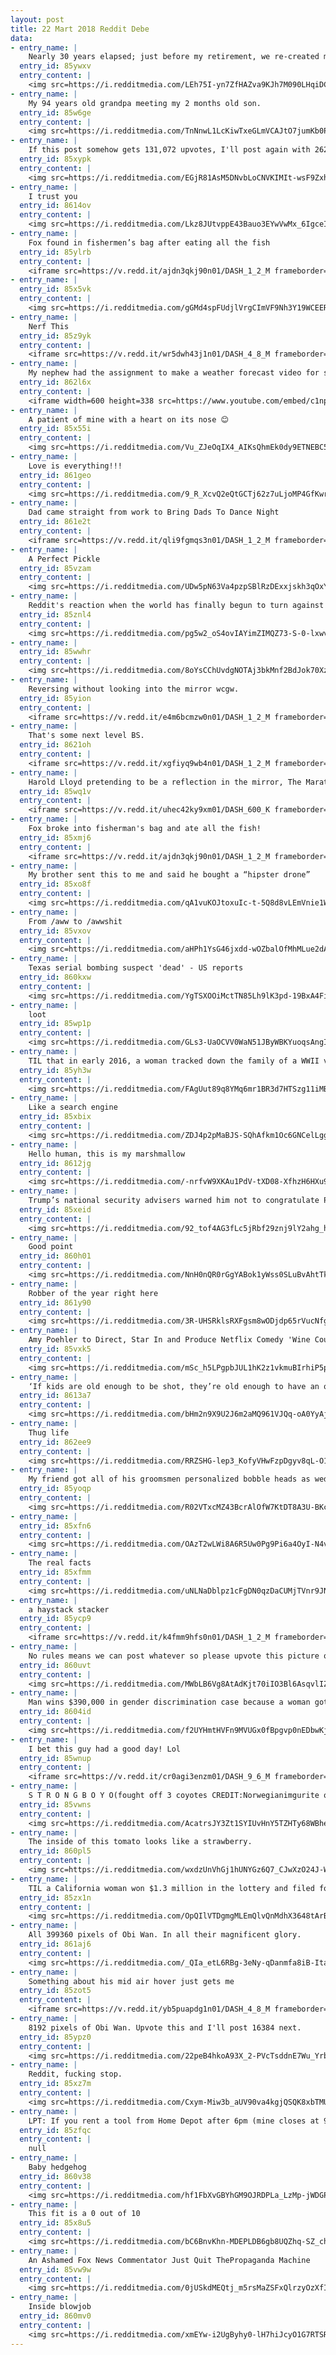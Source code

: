 ```yaml
---
layout: post
title: 22 Mart 2018 Reddit Debe
data:
- entry_name: |
    Nearly 30 years elapsed; just before my retirement, we re-created my favorite photo of my oldest son & I...
  entry_id: 85ywxv
  entry_content: |
    <img src=https://i.redditmedia.com/LEh75I-yn7ZfHAZva9KJh7M090LHqiDC4ZalUFlDKtA.jpg?fm=jpg&s=19aa78fdbb0b0e32782557f69b10073a frameborder=0>
- entry_name: |
    My 94 years old grandpa meeting my 2 months old son.
  entry_id: 85w6ge
  entry_content: |
    <img src=https://i.redditmedia.com/TnNnwL1LcKiwTxeGLmVCAJtO7jumKb0PE3tGZM8PdEM.jpg?fm=jpg&s=6a6f5b61e648e5bbe31a4d2bb85f294d frameborder=0>
- entry_name: |
    If this post somehow gets 131,072 upvotes, I'll post again with 262,144 Ewans
  entry_id: 85xypk
  entry_content: |
    <img src=https://i.redditmedia.com/EGjR81AsM5DNvbLoCNVKIMIt-wsF9ZxhuTOMa_gNQLk.jpg?fm=jpg&s=01117c2a51004f5612bd3d69357bb458 frameborder=0>
- entry_name: |
    I trust you
  entry_id: 8614ov
  entry_content: |
    <img src=https://i.redditmedia.com/Lkz8JUtvppE43Bauo3EYwVwMx_6IgceIjkgAFXUy2tw.jpg?fm=jpg&s=d9d555022e7cf0c15fc0bf40813d8ff7 frameborder=0>
- entry_name: |
    Fox found in fishermen’s bag after eating all the fish
  entry_id: 85ylrb
  entry_content: |
    <iframe src=https://v.redd.it/ajdn3qkj90n01/DASH_1_2_M frameborder=0></iframe>
- entry_name: |
  entry_id: 85x5vk
  entry_content: |
    <img src=https://i.redditmedia.com/gGMd4spFUdjlVrgCImVF9Nh3Y19WCEERmp89HQW5AbI.jpg?fm=jpg&s=251c81842ca8bb692276cd0f5dbebc2b frameborder=0>
- entry_name: |
    Nerf This
  entry_id: 85z9yk
  entry_content: |
    <iframe src=https://v.redd.it/wr5dwh43j1n01/DASH_4_8_M frameborder=0></iframe>
- entry_name: |
    My nephew had the assignment to make a weather forecast video for school. Fortunately for him, his dad works in video production.
  entry_id: 862l6x
  entry_content: |
    <iframe width=600 height=338 src=https://www.youtube.com/embed/c1npkEoEtos?feature=oembed&enablejsapi=1&enablejsapi=1&enablejsapi=1 frameborder=0 allow=autoplay; encrypted-media allowfullscreen></iframe>
- entry_name: |
    A patient of mine with a heart on its nose 😊
  entry_id: 85x55i
  entry_content: |
    <img src=https://i.redditmedia.com/Vu_ZJeOqIX4_AIKsQhmEk0dy9ETNEBC50vQkbo818E4.jpg?fm=jpg&s=0b9a499153ed785e2e7ac50338e1c12a frameborder=0>
- entry_name: |
    Love is everything!!!
  entry_id: 861geo
  entry_content: |
    <img src=https://i.redditmedia.com/9_R_XcvQ2eQtGCTj62z7uLjoMP4GfKwr07wqgo3pq5E.jpg?fm=jpg&s=c40e76cf6017aed0d37ae68888113aa9 frameborder=0>
- entry_name: |
    Dad came straight from work to Bring Dads To Dance Night
  entry_id: 861e2t
  entry_content: |
    <iframe src=https://v.redd.it/qli9fgmqs3n01/DASH_1_2_M frameborder=0></iframe>
- entry_name: |
    A Perfect Pickle
  entry_id: 85vzam
  entry_content: |
    <img src=https://i.redditmedia.com/UDw5pN63Va4pzpSBlRzDExxjskh3qOxYuBMaTHPADl0.jpg?fm=jpg&s=71c85a73c726fd9eda706c83737fd29b frameborder=0>
- entry_name: |
    Reddit's reaction when the world has finally begun to turn against Facebook
  entry_id: 85znl4
  entry_content: |
    <img src=https://i.redditmedia.com/pg5w2_oS4ovIAYimZIMQZ73-S-0-lxwvACnZGyuBh2Q.gif?fm=jpg&s=d8344741a58f8e78e6cc6f66fa815c62 frameborder=0>
- entry_name: |
  entry_id: 85wwhr
  entry_content: |
    <img src=https://i.redditmedia.com/8oYsCChUvdgNOTAj3bkMnf2BdJok70XzZ8DuJMI6JsM.jpg?fm=jpg&s=4bd85ec1c94594142272109e7fd9f2c6 frameborder=0>
- entry_name: |
    Reversing without looking into the mirror wcgw.
  entry_id: 85yion
  entry_content: |
    <iframe src=https://v.redd.it/e4m6bcmzw0n01/DASH_1_2_M frameborder=0></iframe>
- entry_name: |
    That's some next level BS.
  entry_id: 8621oh
  entry_content: |
    <iframe src=https://v.redd.it/xgfiyq9wb4n01/DASH_1_2_M frameborder=0></iframe>
- entry_name: |
    Harold Lloyd pretending to be a reflection in the mirror, The Marathon 1919.
  entry_id: 85wq1v
  entry_content: |
    <iframe src=https://v.redd.it/uhec42ky9xm01/DASH_600_K frameborder=0></iframe>
- entry_name: |
    Fox broke into fisherman's bag and ate all the fish!
  entry_id: 85xmj6
  entry_content: |
    <iframe src=https://v.redd.it/ajdn3qkj90n01/DASH_1_2_M frameborder=0></iframe>
- entry_name: |
    My brother sent this to me and said he bought a “hipster drone”
  entry_id: 85xo8f
  entry_content: |
    <img src=https://i.redditmedia.com/qA1vuKOJtoxuIc-t-5Q8d8vLEmVnie1WUqjocWDd3io.jpg?fm=jpg&s=8c7bf9af2cf9aee7a31adad4be06a5c0 frameborder=0>
- entry_name: |
    From /aww to /awwshit
  entry_id: 85vxov
  entry_content: |
    <img src=https://i.redditmedia.com/aHPh1YsG46jxdd-wOZbalOfMhMLue2dAE3kIzp5P80w.jpg?fm=jpg&s=9e5506965ba3b80b90ee905ddbe4122a frameborder=0>
- entry_name: |
    Texas serial bombing suspect 'dead' - US reports
  entry_id: 860kxw
  entry_content: |
    <img src=https://i.redditmedia.com/YgTSXOOiMctTN85Lh9lK3pd-19BxA4Fi3rway9XxoLQ.jpg?fm=jpg&s=c4eae28d46e46043403459e27f15de89 frameborder=0>
- entry_name: |
    loot
  entry_id: 85wp1p
  entry_content: |
    <img src=https://i.redditmedia.com/GLs3-UaOCVV0WaN51JByWBKYuoqsAngI5ezvdWmO2Bw.jpg?fm=jpg&s=9bdba9e9722d228c7760f75eed79733f frameborder=0>
- entry_name: |
    TIL that in early 2016, a woman tracked down the family of a WWII veteran whose Purple Heart she bought at an Arizona Goodwill store for $4.99
  entry_id: 85yh3w
  entry_content: |
    <img src=https://i.redditmedia.com/FAgUut89q8YMq6mr1BR3d7HTSzg11iMBaukIUEI0I4A.jpg?fm=jpg&s=0bee3244836a324dc29684c2c04444ca frameborder=0>
- entry_name: |
    Like a search engine
  entry_id: 85xbix
  entry_content: |
    <img src=https://i.redditmedia.com/ZDJ4p2pMaBJS-SQhAfkm1Oc6GNCelLgg-Ky_jzTjqBY.jpg?fm=jpg&s=79754bf493803dd589b571a19cdbd6c5 frameborder=0>
- entry_name: |
    Hello human, this is my marshmallow
  entry_id: 8612jg
  entry_content: |
    <img src=https://i.redditmedia.com/-nrfvW9XKAu1PdV-tXD08-XfhzH6HXu9CwuSbVYV0E8.jpg?fm=jpg&s=e554b419cbbd9ed1131676484e7c83da frameborder=0>
- entry_name: |
    Trump’s national security advisers warned him not to congratulate Putin. He did it anyway.
  entry_id: 85xeid
  entry_content: |
    <img src=https://i.redditmedia.com/92_tof4AG3fLc5jRbf29znj9lY2ahg_hmZRkZBuMUcc.jpg?fm=jpg&s=2e67a7a9ef548fb72ac7a1cdc0e9f58a frameborder=0>
- entry_name: |
    Good point
  entry_id: 860h01
  entry_content: |
    <img src=https://i.redditmedia.com/NnH0nQR0rGgYABok1yWss0SLuBvAhtTkxemN3GNspWE.jpg?fm=jpg&s=42723d76f2917883fc4c9d2070b8732c frameborder=0>
- entry_name: |
    Robber of the year right here
  entry_id: 861y90
  entry_content: |
    <img src=https://i.redditmedia.com/3R-UHSRklsRXFgsm8wODjdp65rVucNfgyuK0Q_oP8v8.png?fm=jpg&s=480ac091292c563a09ab3bae358f1413 frameborder=0>
- entry_name: |
    Amy Poehler to Direct, Star In and Produce Netflix Comedy 'Wine Country', co-starring Rachel Dratch, Ana Gasteyer, Tina Fey and Maya Rudolph
  entry_id: 85vxk5
  entry_content: |
    <img src=https://i.redditmedia.com/mSc_h5LPgpbJUL1hK2z1vkmuBIrhiP5pTJ8Syj58kuc.jpg?fm=jpg&s=219c968e8f2758f9e9b1b997e581a1e2 frameborder=0>
- entry_name: |
    ‘If kids are old enough to be shot, they’re old enough to have an opinion about being shot’
  entry_id: 8613a7
  entry_content: |
    <img src=https://i.redditmedia.com/bHm2n9X9U2J6m2aMQ961VJQq-oA0YyAjxxRaJ-vB-AQ.jpg?fm=jpg&s=d57bffa02d9851fe9e2fca2675e5acf8 frameborder=0>
- entry_name: |
    Thug life
  entry_id: 862ee9
  entry_content: |
    <img src=https://i.redditmedia.com/RRZSHG-lep3_KofyVHwFzpDgyv8qL-O1-m9w7IjEDNY.jpg?fm=jpg&s=37dd2b65d4db8d3d00df5ae28627165b frameborder=0>
- entry_name: |
    My friend got all of his groomsmen personalized bobble heads as wedding gifts.
  entry_id: 85yoqp
  entry_content: |
    <img src=https://i.redditmedia.com/R02VTxcMZ43BcrAlOfW7KtDT8A3U-BKchh0h7zbQtE8.jpg?fm=jpg&s=6406a15ee9be742d726c9ecc76de6cdf frameborder=0>
- entry_name: |
  entry_id: 85xfn6
  entry_content: |
    <img src=https://i.redditmedia.com/OAzT2wLWi8A6R5Uw0Pg9Pi6a4OyI-N4v2PZenEKMcto.jpg?fm=jpg&s=78f738bf913c6aa779d0caf2d8e11f75 frameborder=0>
- entry_name: |
    The real facts
  entry_id: 85xfmm
  entry_content: |
    <img src=https://i.redditmedia.com/uNLNaDblpz1cFgDN0qzDaCUMjTVnr9JNf2AzURXBuIA.jpg?fm=jpg&s=88d7fa9959eca341b096007ae56cb459 frameborder=0>
- entry_name: |
    a haystack stacker
  entry_id: 85ycp9
  entry_content: |
    <iframe src=https://v.redd.it/k4fmm9hfs0n01/DASH_1_2_M frameborder=0></iframe>
- entry_name: |
    No rules means we can post whatever so please upvote this picture of my friend so he gets confused when he's browsing the sub tomorrow
  entry_id: 860uvt
  entry_content: |
    <img src=https://i.redditmedia.com/MWbLB6Vg8AtAdKjt70iIO3Bl6AsqvlIZev6oddlqwdo.jpg?fm=jpg&s=eccddb551c1fa4c13c21a61b1a931571 frameborder=0>
- entry_name: |
    Man wins $390,000 in gender discrimination case because a woman got the promotion he was more qualified for
  entry_id: 8604id
  entry_content: |
    <img src=https://i.redditmedia.com/f2UYHmtHVFn9MVUGx0fBpgvp0nEDbwKj2Azdz-MKYQM.jpg?fm=jpg&s=2bb35ab38d536d96f225d1f8c668321f frameborder=0>
- entry_name: |
    I bet this guy had a good day! Lol
  entry_id: 85wnup
  entry_content: |
    <iframe src=https://v.redd.it/cr0agi3enzm01/DASH_9_6_M frameborder=0></iframe>
- entry_name: |
    S T R O N G B O Y O(fought off 3 coyotes CREDIT:Norwegianimgurite on imgur)
  entry_id: 85vwns
  entry_content: |
    <img src=https://i.redditmedia.com/AcatrsJY3Zt1SYIUvHnY5TZHTy68WBhe8-d0DuPWo_I.jpg?fm=jpg&s=77d88f7717a8f096e7d152986859c0ee frameborder=0>
- entry_name: |
    The inside of this tomato looks like a strawberry.
  entry_id: 860pl5
  entry_content: |
    <img src=https://i.redditmedia.com/wxdzUnVhGj1hUNYGz6Q7_CJwXzO24J-WZI0rKLDj5QU.jpg?fm=jpg&s=749626434cc6b16bd11e91f8b188a350 frameborder=0>
- entry_name: |
    TIL a California woman won $1.3 million in the lottery and filed for divorce 11 days later. She didn’t tell her husband, and two years later her husband found out all about it and sued her. The Judge awarded her husband all of her winnings.
  entry_id: 85zx1n
  entry_content: |
    <img src=https://i.redditmedia.com/OpQIlVTDgmgMLEmQlvQnMdhX3648tArBS-MifAq2sjg.jpg?fm=jpg&s=abea17405268d232fcb91e2137f6616f frameborder=0>
- entry_name: |
    All 399360 pixels of Obi Wan. In all their magnificent glory.
  entry_id: 861aj6
  entry_content: |
    <img src=https://i.redditmedia.com/_QIa_etL6RBg-3eNy-qDanmfa8iB-ItaZ-g90W67teE.jpg?fm=jpg&s=0f9b4fd57f23bb9a6ef8ff92aaab33ab frameborder=0>
- entry_name: |
    Something about his mid air hover just gets me
  entry_id: 85zot5
  entry_content: |
    <iframe src=https://v.redd.it/yb5puapdg1n01/DASH_4_8_M frameborder=0></iframe>
- entry_name: |
    8192 pixels of Obi Wan. Upvote this and I'll post 16384 next.
  entry_id: 85ypz0
  entry_content: |
    <img src=https://i.redditmedia.com/22peB4hkoA93X_2-PVcTsddnE7Wu_YrbCR0G_H8Wcgs.jpg?fm=jpg&s=dd46f6bc7ab9efc356697c7b607865ef frameborder=0>
- entry_name: |
    Reddit, fucking stop.
  entry_id: 85xz7m
  entry_content: |
    <img src=https://i.redditmedia.com/Cxym-Miw3b_aUV90va4kgjQSQK8xbTMU48qYHdo1HEg.jpg?fm=jpg&s=42a857cb3ddd6d7f8564d48530e47f3d frameborder=0>
- entry_name: |
    LPT: If you rent a tool from Home Depot after 6pm (mine closes at 9pm) you can rent it for the 4 hour price versus the 24hr price as long as you get it back to them by 9am the next day.
  entry_id: 85zfqc
  entry_content: |
    null
- entry_name: |
    Baby hedgehog
  entry_id: 860v38
  entry_content: |
    <img src=https://i.redditmedia.com/hf1FbXvGBYhGM9OJRDPLa_LzMp-jWDGPhDVvdA8tGZE.jpg?fm=jpg&s=79bbe086c454b112fb45afe35ccba415 frameborder=0>
- entry_name: |
    This fit is a 0 out of 10
  entry_id: 85x8u5
  entry_content: |
    <img src=https://i.redditmedia.com/bC6BnvKhn-MDEPLDB6gb8UQZhq-SZ_chpuY13X2dew8.jpg?fm=jpg&s=06dce740155be3678089a8e26aa60f79 frameborder=0>
- entry_name: |
    An Ashamed Fox News Commentator Just Quit ThePropaganda Machine
  entry_id: 85vw9w
  entry_content: |
    <img src=https://i.redditmedia.com/0jUSkdMEQtj_m5rsMaZSFxQlrzyOzXfI36T99TUdL0c.jpg?fm=jpg&s=15812463e832a1b9fcf921dbc4080834 frameborder=0>
- entry_name: |
    Inside blowjob
  entry_id: 860mv0
  entry_content: |
    <img src=https://i.redditmedia.com/xmEYw-i2UgByhy0-lH7hiJcyO1G7RTSRNFYhdQSkxno.jpg?fm=jpg&s=e03e6008bf6d7c934b655ccd7de1d8ec frameborder=0>
---
```

